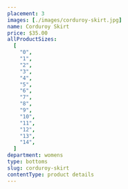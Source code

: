 ```yaml
---
placement: 3
images: [./images/corduroy-skirt.jpg]
name: Corduroy Skirt
price: $35.00
allProductSizes:
  [
    "0",
    "1",
    "2",
    "3",
    "4",
    "5",
    "6",
    "7",
    "8",
    "9",
    "10",
    "11",
    "12",
    "13",
    "14",
  ]
department: womens
type: bottoms
slug: corduroy-skirt
contentType: product details
---
```


